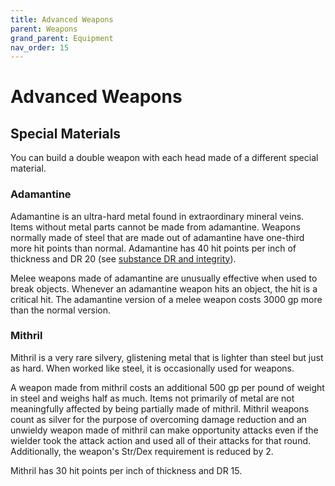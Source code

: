 ```yaml
---
title: Advanced Weapons
parent: Weapons
grand_parent: Equipment
nav_order: 15
---
```


# Advanced Weapons

## Special Materials
You can build a double weapon with each head made of a different special material.

### Adamantine
Adamantine is an ultra-hard metal found in extraordinary mineral veins. Items without metal parts cannot be made from adamantine. Weapons normally made of steel that are made out of adamantine have one-third more hit points than normal. Adamantine has 40 hit points per inch of thickness and DR 20 (see [substance DR and integrity](https://stormchaserroleplaying.com/stormchaserRPG/Adventuring/TheEnvironment/InteractingWithObjects/#substance-dr-and-integrity)).

Melee weapons made of adamantine are unusually effective when used to break objects. Whenever an adamantine weapon hits an object, the hit is a critical hit. The adamantine version of a melee weapon costs 3000 gp more than the normal version.

### Mithril
Mithril is a very rare silvery, glistening metal that is lighter than steel but just as hard. When worked like steel, it is occasionally used for weapons.

A weapon made from mithril costs an additional 500 gp per pound of weight in steel and weighs half as much. Items not primarily of metal are not meaningfully affected by being partially made of mithril. Mithril weapons count as silver for the purpose of overcoming damage reduction and an unwieldy weapon made of mithril can make opportunity attacks even if the wielder took the attack action and used all of their attacks for that round. Additionally, the weapon's Str/Dex requirement is reduced by 2.

Mithril has 30 hit points per inch of thickness and DR 15.
